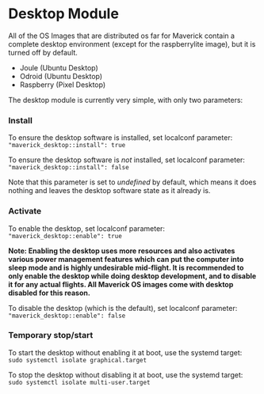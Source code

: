 # Desktop Module

All of the OS Images that are distributed os far for Maverick contain a complete desktop environment (except for the raspberrylite image), but it is turned off by default.

- Joule (Ubuntu Desktop)
- Odroid (Ubuntu Desktop)
- Raspberry (Pixel Desktop)

The desktop module is currently very simple, with only two parameters:

### Install
To ensure the desktop software is installed, set localconf parameter:  
`"maverick_desktop::install": true`

To ensure the desktop software is *not* installed, set localconf parameter:  
`"maverick_desktop::install": false`

Note that this parameter is set to _undefined_ by default, which means it does nothing and leaves the desktop software state as it already is.

### Activate
To enable the desktop, set localconf parameter:  
`"maverick_desktop::enable": true`

**Note: Enabling the desktop uses more resources and also activates various power management features which can put the computer into sleep mode and is highly undesirable mid-flight.  It is recommended to only enable the desktop while doing desktop development, and to disable it for any actual flights.  All Maverick OS images come with desktop disabled for this reason.**

To disable the desktop (which is the default), set localconf parameter:
`"maverick_desktop::enable": false`

### Temporary stop/start
To start the desktop without enabling it at boot, use the systemd target:  
`sudo systemctl isolate graphical.target`

To stop the desktop without disabling it at boot, use the systemd target:  
`sudo systemctl isolate multi-user.target`
